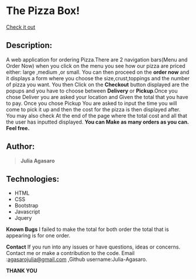 # The Pizza Box!
[Check it out](https://julia-agasaro.github.io/IP-4/)

## Description: 
A web application for ordering Pizza.There are 2 navigation bars(Menu and Order Now) when you click on the menu you see how our pizza are priced either: large ,medium ,or small.
You can then proceed on the **order now** and it displays a form where you choose the size,crust,toppings and the number of pizza you want. You then Click on the **Checkout** button displayed are the popups and you have to choose between **Delivery** or **Pickup**.Once you chose Deliver you are asked your location and Given the total that you have to pay. Once you chose Pickup You are asked to input the time you will come to pick it up and then the cost for the pizza is then displayed after.
You may also check At the end of the page where the total cost and all that the user has inputted displayed.
**You can Make as many orders as you can. Feel free.**


## Author:
>**Julia Agasaro**

## Technologies:
* HTML
* CSS
* Bootstrap
* Javascript
* Jquery


**Known Bugs**
I failed to make the total for both order the total that is appearing is for one  order.


**Contact**
If you run into any issues or have questions, ideas or concerns. Contact me or make a contribution to the code. Email :agasarojulia@gmail.com ,Github username:Julia-Agasaro.


**THANK YOU**

